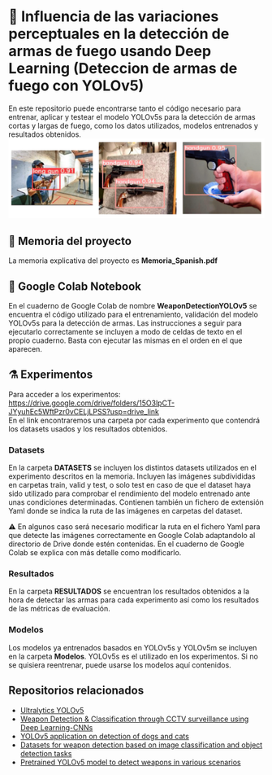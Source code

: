 # :gun: Influencia de las variaciones perceptuales en la detección de armas de fuego usando Deep Learning (Deteccion de armas de fuego con YOLOv5)
En este repositorio puede encontrarse tanto el código necesario para entrenar, aplicar y testear el modelo YOLOv5s para la detección de armas cortas y largas de fuego, como los datos utilizados, modelos entrenados y resultados obtenidos.
![Guns](Guns.png)

## :page_facing_up: Memoria del proyecto
La memoria explicativa del proyecto es **Memoria_Spanish.pdf**

## :notebook: Google Colab Notebook 
En el cuaderno de Google Colab de nombre **WeaponDetectionYOLOv5** se encuentra el código utilizado para el entrenamiento, validación del modelo YOLOv5s para la detección de armas. Las instrucciones a seguir para ejecutarlo correctamente se incluyen a modo de celdas de texto en el propio cuaderno. Basta con ejecutar las mismas en el orden en el que aparecen. 
## :alembic: Experimentos

Para acceder a los experimentos: https://drive.google.com/drive/folders/15O3lpCT-JYyuhEc5WftPzr0vCELjLPSS?usp=drive_link  
En el link encontraremos una carpeta por cada experimento que contendrá los datasets usados y los resultados obtenidos.

### Datasets
En la carpeta **DATASETS** se incluyen los distintos datasets utilizados en el experimento descritos en la memoria. 
Incluyen las imágenes subdivididas en carpetas train, valid y test, o solo test en caso de que el dataset haya sido utilizado para comprobar el rendimiento del modelo entrenado ante unas condiciones determinadas. Contienen también un fichero de extensión Yaml donde se indica la ruta de las imágenes en carpetas del dataset. 

:warning: En algunos caso será necesario modificar la ruta en el fichero Yaml para que detecte las imágenes correctamente en Google Colab adaptandolo al directorio de Drive donde estén contenidas. En el cuaderno de Google Colab se explica con más detalle como modificarlo.


### Resultados 
En la carpeta **RESULTADOS** se encuentran los resultados obtenidos a la hora de detectar las armas para cada experimento así como los resultados de las métricas de evaluación.


### Modelos
Los modelos ya entrenados basados en YOLOv5s y YOLOv5m se incluyen en la carpeta **Modelos**. YOLOv5s es el utilizado en los experimentos.
Si no se quisiera reentrenar, puede usarse los modelos aquí contenidos.

## Repositorios relacionados
- [Ultralytics YOLOv5](https://github.com/ultralytics/yolov5)  
- [Weapon Detection & Classification through CCTV surveillance using Deep Learning-CNNs](https://github.com/ivaibhavkr/Weapon-Detection-And-Classification.git)  
- [YOLOv5 application on detection of dogs and cats](https://github.com/flyingfish16/Dog-Cat-Detection-YOLOv5)  
- [Datasets for weapon detection based on image classification and object detection tasks](https://github.com/ari-dasci/OD-WeaponDetection)   
- [Pretrained YOLOv5 model to detect weapons in various scenarios](https://github.com/etgins/weapon_detection_with_transfer_learning)  
